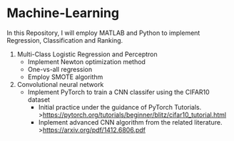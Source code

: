 # Machine-Learning
In this Repository, I will employ MATLAB and Python to implement Regression, Classification and Ranking.
1. Multi-Class Logistic Regression and Perceptron
    - Implement Newton optimization method
    - One-vs-all regression
    - Employ SMOTE algorithm
2. Convolutional neural network
    - Implement PyTorch to train a CNN classifer using the CIFAR10 dataset
        - Initial practice under the guidance of PyTorch Tutorials. ><https://pytorch.org/tutorials/beginner/blitz/cifar10_tutorial.html>
        - Inplement advanced CNN algorithm from the related literature. ><https://arxiv.org/pdf/1412.6806.pdf>

